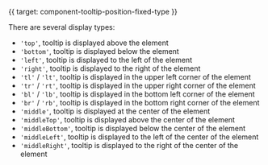 {{ target: component-tooltip-position-fixed-type }}

There are several display types:

- `'top'`, tooltip is displayed above the element
- `'bottom'`, tooltip is displayed below the element
- `'left'`, tooltip is displayed to the left of the element
- `'right'`, tooltip is displayed to the right of the element
- `'tl'` / `'lt'`, tooltip is displayed in the upper left corner of the element
- `'tr'` / `'rt'`, tooltip is displayed in the upper right corner of the element
- `'bl'` / `'lb'`, tooltip is displayed in the bottom left corner of the element
- `'br'` / `'rb'`, tooltip is displayed in the bottom right corner of the element
- `'middle'`, tooltip is displayed at the center of the element
- `'middleTop'`, tooltip is displayed above the center of the element
- `'middleBottom'`, tooltip is displayed below the center of the element
- `'middleLeft'`, tooltip is displayed to the left of the center of the element
- `'middleRight'`, tooltip is displayed to the right of the center of the element
